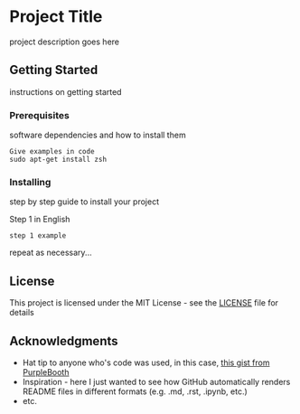 # Project Title

project description goes here

## Getting Started

instructions on getting started

### Prerequisites

software dependencies and how to install them

```
Give examples in code
sudo apt-get install zsh
```

### Installing

step by step guide to install your project

Step 1 in English

```
step 1 example
```

repeat as necessary...

## License

This project is licensed under the MIT License - see the [LICENSE](LICENSE) file for details

## Acknowledgments

* Hat tip to anyone who's code was used, in this case, [this gist from PurpleBooth](https://gist.github.com/PurpleBooth/109311bb0361f32d87a2)
* Inspiration - here I just wanted to see how GitHub automatically renders README files in different formats (e.g. .md, .rst, .ipynb, etc.)
* etc.
